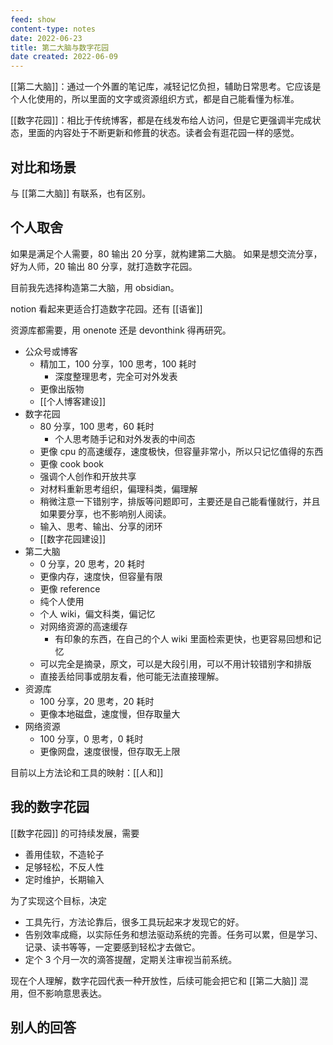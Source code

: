 ```yaml
---
feed: show
content-type: notes
date: 2022-06-23
title: 第二大脑与数字花园
date created: 2022-06-09
---
```


[[第二大脑]]：通过一个外置的笔记库，减轻记忆负担，辅助日常思考。它应该是个人化使用的，所以里面的文字或资源组织方式，都是自己能看懂为标准。

[[数字花园]]：相比于传统博客，都是在线发布给人访问，但是它更强调半完成状态，里面的内容处于不断更新和修葺的状态。读者会有逛花园一样的感觉。

## 对比和场景

与 [[第二大脑]] 有联系，也有区别。

## 个人取舍

如果是满足个人需要，80 输出 20 分享，就构建第二大脑。
如果是想交流分享，好为人师，20 输出 80 分享，就打造数字花园。

目前我先选择构造第二大脑，用 obsidian。

notion 看起来更适合打造数字花园。还有 [[语雀]]

资源库都需要，用 onenote 还是 devonthink 得再研究。

- 公众号或博客
	- 精加工，100 分享，100 思考，100 耗时
		- 深度整理思考，完全可对外发表
	- 更像出版物
	- [[个人博客建设]]
- 数字花园
	- 80 分享，100 思考，60 耗时
		- 个人思考随手记和对外发表的中间态
	- 更像 cpu 的高速缓存，速度极快，但容量非常小，所以只记忆值得的东西
	- 更像 cook book
	- 强调个人创作和开放共享
	- 对材料重新思考组织，偏理科类，偏理解
	- 稍微注意一下错别字，排版等问题即可，主要还是自己能看懂就行，并且如果要分享，也不影响别人阅读。
	- 输入、思考、输出、分享的闭环
	- [[数字花园建设]]
- 第二大脑
	- 0 分享，20 思考，20 耗时
	- 更像内存，速度快，但容量有限
	- 更像 reference
	- 纯个人使用
	- 个人 wiki，偏文科类，偏记忆
	- 对网络资源的高速缓存
		- 有印象的东西，在自己的个人 wiki 里面检索更快，也更容易回想和记忆
	- 可以完全是摘录，原文，可以是大段引用，可以不用计较错别字和排版
	- 直接丢给同事或朋友看，他可能无法直接理解。
- 资源库
	- 100 分享，20 思考，20 耗时
	- 更像本地磁盘，速度慢，但存取量大
- 网络资源
	- 100 分享，0 思考，0 耗时
	- 更像网盘，速度很慢，但存取无上限

目前以上方法论和工具的映射：[[人和]]

## 我的数字花园

[[数字花园]] 的可持续发展，需要

- 善用佳软，不造轮子
- 足够轻松，不反人性
- 定时维护，长期输入

为了实现这个目标，决定
- 工具先行，方法论靠后，很多工具玩起来才发现它的好。
- 告别效率成瘾，以实际任务和想法驱动系统的完善。任务可以累，但是学习、记录、读书等等，一定要感到轻松才去做它。
- 定个 3 个月一次的滴答提醒，定期关注审视当前系统。

现在个人理解，数字花园代表一种开放性，后续可能会把它和 [[第二大脑]] 混用，但不影响意思表达。

## 别人的回答
